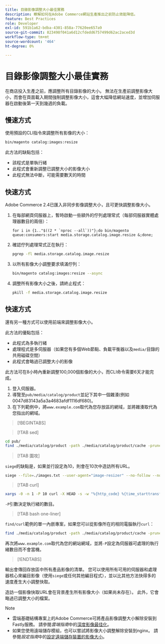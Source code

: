 ```yaml
---
title: 目錄影像調整大小最佳實務
description: 瞭解如何在Adobe Commerce網站生產推出之前防止效能降低。
feature: Best Practices
role: Developer
exl-id: 591b1a62-bdba-4301-858a-77620ee657a9
source-git-commit: 823498f041a6d12cfdedd6757499d62ac2aced3d
workflow-type: tm+mt
source-wordcount: '464'
ht-degree: 0%

---
```


# 目錄影像調整大小最佳實務

在商店投入生產之前，應調整所有目錄影像的大小。 無法在生產前調整影像大小，而會在頁面載入期間強制調整影像大小，這會大幅降低網站速度，並增加伺服器在啟動後第一天到幾週的負載。

## 慢速方式

使用預設的CLI指令來調整所有影像的大小：

```bash
bin/magento catalog:images:resize
```

此方法的缺點包括：

- 該程式是單執行緒
- 此程式會重新調整已調整大小的影像大小
- 此程式無法中斷，可能需要數天的時間

## 快速方式

Adobe Commerce 2.4已匯入非同步影像調整大小，且可更快調整影像大小。

1. 在每部網頁伺服器上，暫時啟動一些額外的佇列處理常式（每部伺服器實體處理器數目的兩倍）：

   ```bsh
   for i in {1.."$((2 * `nproc --all`))"};do bin/magento queue:consumers:start media.storage.catalog.image.resize &;done;
   ```

1. 確認佇列處理常式正在執行：

   ```bash
   pgrep -fl media.storage.catalog.image.resize
   ```

1. 以所有影像大小調整要求填滿佇列：

   ```bash
   bin/magento catalog:images:resize --async
   ```

1. 調整所有影像大小之後，請終止程式：

   ```bash
   pkill -f media.storage.catalog.image.resize
   ```

## 快速方式

還有另一種方式可以使用前端來調整影像大小。

此方法的優點包括：

- 此程式為多執行緒
- 處理程式是多伺服器（如果您有多個Web節點、負載平衡器以及`media/`目錄的共用磁碟空間）
- 此程式會略過已調整大小的影像

此方法可在8小時內重新調整100,000個影像的大小，而CLI命令需要6天才能完成。

1. 登入伺服器。
1. 導覽至`pub/media/catalog/product`並記下其中一個雜湊(例如0047d83143a5a3a4683afdf1116df680)。
1. 在下列範例中，將`www.example.com`取代為您存放區的網域，並將雜湊取代為您指出的網域。

>[!BEGINTABS]

>[!TAB sed]

```bash
cd pub/
find ./media/catalog/product -path ./media/catalog/product/cache -prune -o -type f -print | sed 's~./media/catalog/product/~https://www.example.com/media/catalog/product/cache/0047d83143a5a3a4683afdf1116df680/~g' > images.txt
```

>[!TAB 圍攻]

`siege`的缺點是，如果並行設定為10，則會在10次中造訪所有URL。

```bash
siege --file=./images.txt --user-agent="image-resizer" --no-follow --no-parser --concurrent=10 --reps=once
```

>[!TAB curl]

```bash
xargs -0 -n 1 -P 10 curl -X HEAD -s -w "%{http_code} %{time_starttransfer} %{url_effective}\n" < <(tr \\n \\0 <images.txt)
```

`-P`引數決定執行緒的數目。

>[!TAB bash one-liner]

`find/curl`範例的單一內嵌專案，如果您可以從影像所在的相同電腦執行`curl`：

```bash
find ./media/catalog/product -path ./media/catalog/product/cache -prune -o -type f -print | sed 's~./media/catalog/product/~https://www.example.com/media/catalog/product/cache/0047d83143a5a3a4683afdf1116df680/~g' | xargs -n 1 -P 10 curl -X HEAD -s -w "%{http_code} %{time_starttransfer} %{url_effective}\n"
```

再次將`www.example.com`取代為您的網站網域，並將`-P`設定為伺服器可處理的執行緒數目而不會當機。

>[!ENDTABS]

輸出會傳回存放區中所有產品影像的清單。 您可以使用所有可用的伺服器和處理器核心來編目影像（使用`siege`或任何其他編目程式），並以比其他方法快得多的速度產生大小調整快取。

造訪一個影像快取URL會在背景產生所有影像大小（如果尚未存在）。 此外，它會略過已調整大小的檔案。

>[!NOTE]
>
>- 雲端基礎結構專案上的Adobe Commerce可將產品影像調整大小解除安裝到Fastly服務。 請參閱&#x200B;_雲端指南_&#x200B;中的[深度影像最佳化](https://experienceleague.adobe.com/docs/commerce-cloud-service/user-guide/cdn/fastly-image-optimization.html?lang=zh-Hant#deep-image-optimization)。
>- 如果您使用遠端儲存模組，也可以嘗試將影像大小調整解除安裝到nginx。 請參閱&#x200B;_設定指南_&#x200B;中的[設定遠端儲存裝置的影像大小](https://experienceleague.adobe.com/docs/commerce-operations/configuration-guide/storage/remote-storage/remote-storage-image-resize.html?lang=zh-Hant)。
